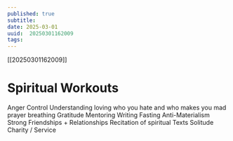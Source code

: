 ```yaml
---
published: true
subtitle: 
date: 2025-03-01
uuid:  20250301162009
tags: 
---
```


[[20250301162009]]

# Spiritual Workouts

Anger Control
Understanding
loving who you hate and who makes you mad
prayer
breathing
Gratitude
Mentoring
Writing
Fasting
Anti-Materialism
Strong Friendships + Relationships
Recitation of spiritual Texts
Solitude
Charity / Service


